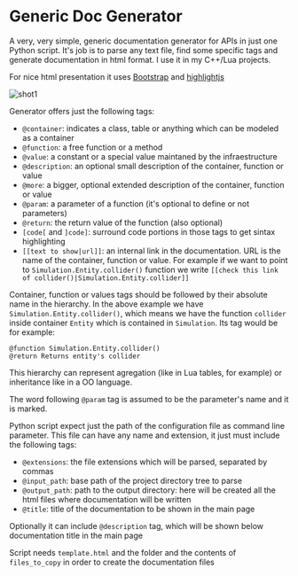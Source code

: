 # Generic Doc Generator
A very, very simple, generic documentation generator for APIs in just one Python script. It's job is to parse any text file, find some specific tags and generate documentation in html format. I use it in my C++/Lua projects.

For nice html presentation it uses [Bootstrap](http://getbootstrap.com/) and [highlightjs](https://highlightjs.org/)

![shot1](https://cloud.githubusercontent.com/assets/8440619/18614879/a88b20ae-7d97-11e6-966e-017458e2f9cf.png)

Generator offers just the following tags:
- `@container`: indicates a class, table or anything which can be modeled as a container
- `@function`: a free function or a method
- `@value`: a constant or a special value maintaned by the infraestructure
- `@description`: an optional small description of the container, function or value
- `@more`: a bigger, optional extended description of the container, function or value
- `@param`: a parameter of a function (it's optional to define or not parameters)
- `@return`: the return value of the function (also optional)
- `[code[` and `]code]`: surround code portions in those tags to get sintax highlighting
- `[[text to show|url]]`: an internal link in the documentation. URL is the name of the container, function or value. For example if we want to point to `Simulation.Entity.collider()` function we write `[[check this link of collider()|Simulation.Entity.collider]]`

Container, function or values tags should be followed by their absolute name in the hierarchy. In the above example we have `Simulation.Entity.collider()`, which means we have the function `collider` inside container `Entity` which is contained in `Simulation`. Its tag would be for example:
```
@function Simulation.Entity.collider() 
@return Returns entity's collider
```
This hierarchy can represent agregation (like in Lua tables, for example) or inheritance like in a OO language.

The word following `@param` tag is assumed to be the parameter's name and it is marked.

Python script expect just the path of the configuration file as command line parameter. This file can have any name and extension, it just must include the following tags:

- `@extensions`: the file extensions which will be parsed, separated by commas
- `@input_path`: base path of the project directory tree to parse
- `@output_path`: path to the output directory: here will be created all the html files where documentation will be written
- `@title`: title of the documentation to be shown in the main page

Optionally it can include `@description` tag, which will be shown below documentation title in the main page

Script needs `template.html` and the folder and the contents of `files_to_copy` in order to create the documentation files
